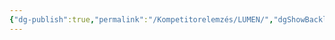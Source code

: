 ```yaml
---
{"dg-publish":true,"permalink":"/Kompetitorelemzés/LUMEN/","dgShowBacklinks":true,"dgEnableSearch":true,"dgShowTags":true}
---
```



